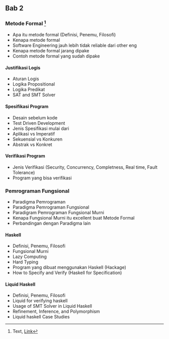 ## Bab 2
 
### Metode Formal [^1]
* Apa itu metode formal (Definisi, Penemu, Filosofi)
* Kenapa metode formal
* Software Engineering jauh lebih tidak reliable dari other eng
* Kenapa metode formal jarang dipake
* Contoh metode formal yang sudah dipake

#### Justifikasi Logis
* Aturan Logis
* Logika Propositional
* Logika Predikat
* SAT and SMT Solver

#### Spesifikasi Program
* Desain sebelum kode
* Test Driven Development
* Jenis Spesifikasi mulai dari   
 * Aplikasi vs Imperatif
 * Sekuensial vs Konkuren
 * Abstrak vs Konkret

#### Verifikasi Program
* Jenis Verifikasi (Security, Concurrency, Completness, Real time,
Fault Tolerance)
* Program yang bisa verifikasi

### Pemrograman Fungsional
* Paradigma Pemrograman
* Paradigma Pemrograman Fungsional
* Paradigram Pemrograman Fungsional Murni
* Kenapa Fungsional Murni itu excellent buat Metode Formal
* Perbandingan dengan Paradigma lain

#### Haskell
* Definisi, Penemu, Filosofi
* Fungsional Murni
* Lazy Computing
* Hard Typing
* Program yang dibuat menggunakan Haskell (Hackage)
* How to Specify and Verify (Haskell for Specification)

#### Liquid Haskell
* Definisi, Penemu, Filosofi
* Liquid for verifying haskell
* Usage of SMT Solver in Liquid Haskell
* Refinement, Inference, and Polymorphism
* Liquid haskell Case Studies

[^1]: Text, [Link](https://www.google.com)
